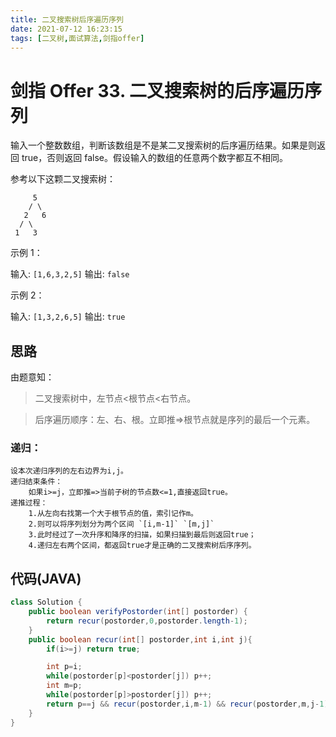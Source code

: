 ```yaml
---
title: 二叉搜索树后序遍历序列
date: 2021-07-12 16:23:15
tags: [二叉树,面试算法,剑指offer]
---
```

# 剑指 Offer 33. 二叉搜索树的后序遍历序列
输入一个整数数组，判断该数组是不是某二叉搜索树的后序遍历结果。如果是则返回 true，否则返回 false。假设输入的数组的任意两个数字都互不相同。

 

参考以下这颗二叉搜索树：
```
     5
    / \
   2   6
  / \
 1   3
```
示例 1：

输入: `[1,6,3,2,5]`
输出: `false`

示例 2：

输入: `[1,3,2,6,5]`
输出: `true`
 
## 思路
由题意知：

> 二叉搜索树中，左节点<根节点<右节点。

> 后序遍历顺序：左、右、根。立即推=>根节点就是序列的最后一个元素。

### 递归：
    设本次递归序列的左右边界为i,j。
    递归结束条件：
        如果i>=j，立即推=>当前子树的节点数<=1,直接返回true。
    递推过程：
        1.从左向右找第一个大于根节点的值，索引记作m。
        2.则可以将序列划分为两个区间 `[i,m-1]` `[m,j]`
        3.此时经过了一次升序和降序的扫描，如果扫描到最后则返回true；
        4.递归左右两个区间，都返回true才是正确的二叉搜索树后序序列。

## 代码(JAVA)
``` Java
class Solution {
    public boolean verifyPostorder(int[] postorder) {
        return recur(postorder,0,postorder.length-1);
    }
    public boolean recur(int[] postorder,int i,int j){
        if(i>=j) return true;

        int p=i;
        while(postorder[p]<postorder[j]) p++;
        int m=p;
        while(postorder[p]>postorder[j]) p++;
        return p==j && recur(postorder,i,m-1) && recur(postorder,m,j-1);
    }
}


```